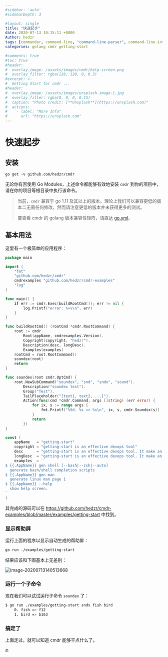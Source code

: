 ```yaml
---
#sidebar: 'auto'
#sidebarDepth: 3

#layout: single
title: "快速起步"
date: 2020-07-13 10:15:11 +0800
Author: hedzr
tags: [commander, command-line, "command-line-parser", command-line-interface,  getops, posix, posix-compatible, hierarchical-configuration, hierarchy, cli, golang]
categories: golang cmdr getting-start

#comments: true
#toc: true
#header:
#  overlay_image: /assets/images/cmdr/help-screen.png
#  overlay_filter: rgba(128, 128, 0, 0.3)
#excerpt: >-
#  Getting Start for cmdr ...
#header:
#  overlay_image: /assets/images/unsplash-image-1.jpg
#  overlay_filter: rgba(0, 0, 0, 0.15)
#  caption: "Photo credit: [**Unsplash**](https://unsplash.com)"
#  actions:
#    - label: "More Info"
#      url: "https://unsplash.com"
---
```




# 快速起步




## 安装

`go get -v github.com/hedzr/cmdr`

无论你有否使用 Go Modules，上述命令都能够有效地安装 `cmdr` 到你的项目中，请在你的项目等根目录中执行该命令。

> 当前，`cmdr` 兼容于 go 1.11 及其以上的版本。理论上我们可以兼容更低的版本二无需任何修改，然而请注意更低的版本并未获得更多的测试。
>
> 要查看 cmdr 的 golang 版本兼容性矩阵，请直达 [go.yml](https://github.com/hedzr/cmdr/blob/master/.github/workflows/go.yml)。



## 基本用法

这里有一个极简单的应用程序：

```go
package main

import (
	"fmt"
	"github.com/hedzr/cmdr"
	cmdrexamples "github.com/hedzr/cmdr-examples"
	"log"
)

func main() {
	if err := cmdr.Exec(buildRootCmd()); err != nil {
		log.Printf("error: %+v\n", err)
	}
}

func buildRootCmd() (rootCmd *cmdr.RootCommand) {
	root := cmdr.
		Root(appName, cmdrexamples.Version).
		Copyright(copyright, "hedzr").
		Description(desc, longDesc).
		Examples(examples)
	rootCmd = root.RootCommand()
	soundex(root)
	return
}

func soundex(root cmdr.OptCmd) {
	root.NewSubCommand("soundex", "snd", "sndx", "sound").
		Description("soundex test").
		Group("Test").
		TailPlaceholder("[text1, text2, ...]").
		Action(func(cmd *cmdr.Command, args []string) (err error) {
			for ix, s := range args {
				fmt.Printf("%5d. %s => %s\n", ix, s, cmdr.Soundex(s))
			}
			return
		})
}

const (
	appName   = "getting-start"
	copyright = "getting-start is an effective devops tool"
	desc      = "getting-start is an effective devops tool. It make an demo application for `cmdr`."
	longDesc  = "getting-start is an effective devops tool. It make an demo application for `cmdr`."
	examples  = `
$ {{.AppName}} gen shell [--bash|--zsh|--auto]
  generate bash/shell completion scripts
$ {{.AppName}} gen man
  generate linux man page 1
$ {{.AppName}} --help
  show help screen.
`
)
```

其完成的源码可以在 <https://github.com/hedzr/cmdr-examples/blob/master/examples/getting-start> 中找到。



### 显示帮助屏

运行上面的程序以显示自动生成的帮助屏：

```bash
go run ./examples/getting-start
```

结果应该和下图基本上无差别：

![image-20200713140513668](https://i.loli.net/2020/07/13/HwWo1v2JczCEat7.png)



### 运行一个子命令

现在我们可以试试运行子命令 `soundex` 了：

```bash
$ go run ./examples/getting-start sndx fish bird
    0. fish => f12
    1. bird => b163
```



### 搞定了

上面走过，就可以知道 cmdr 能够干点什么了。













🔚





